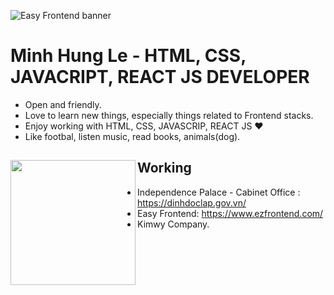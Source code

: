 ![Easy Frontend banner](https://res.cloudinary.com/kimwy/image/upload/v1598840121/easyfrontend/easy-frontend-banner-cropped_yjw0g0.jpg)

# Minh Hung Le - HTML, CSS, JAVACRIPT, REACT JS DEVELOPER

- Open and friendly.
- Love to learn new things, especially things related to Frontend stacks.
- Enjoy working with HTML, CSS, JAVASCRIP, REACT JS ❤
- Like footbal, listen music, read books, animals(dog).

## Working <a href="https://github.com/paulnguyen-mn"><img align="left" width="auto" height="200" src="https://scontent.fhan2-3.fna.fbcdn.net/v/t1.6435-9/180758082_301332238213033_3382288207606731980_n.png?_nc_cat=109&ccb=1-3&_nc_sid=09cbfe&_nc_ohc=Vz5EKrHvcHcAX_e8hmj&_nc_ht=scontent.fhan2-3.fna&oh=3741bee3ebe5b0379b64f2e6517e3dc0&oe=60CECD3C"></a>

<!--
- `SSE` at fram^: [https://wearefram.com/](https://wearefram.com/)
- `Instructor` at Nordic Coder: [view it on Nordic Coder website](https://nordiccoder.com/khoa-hoc/khoa-hoc-web-front-end-development/)
- `Owner` of a `more than 5k subs` Youtube Channel sharing about Frontend: `Easy Frontend` [https://youtube.com/easyfrontend](https://youtube.com/easyfrontend?sub_confirmation=1)
- `Owner` of website [https://www.ezfrontend.com/](https://www.ezfrontend.com/) where I can share my favorite topics via blog posts. -->

- Independence Palace - Cabinet Office : <a href="https://dinhdoclap.gov.vn/">https://dinhdoclap.gov.vn/</a>
- Easy Frontend:  <a href="https://www.ezfrontend.com/">https://www.ezfrontend.com/</a>
- Kimwy Company.
<!--

<!-- ## Projects for teaching

- Tic tac toe game: https://github.com/paulnguyen-mn/js-tic-tac-toe
- Color matching game: https://github.com/paulnguyen-mn/color-matching-game
- JS todo app: https://github.com/paulnguyen-mn/js-todo-app
- Post UI: https://github.com/paulnguyen-mn/posts-ui
- Post API: https://github.com/paulnguyen-mn/posts-api -->

<!-- ## Projects for sharing

- use-scroll-progress hook: https://github.com/paulnguyen-mn/use-scroll-progress
- ReactJS App: https://github.com/paulnguyen-mn/redux-photo-app -->

